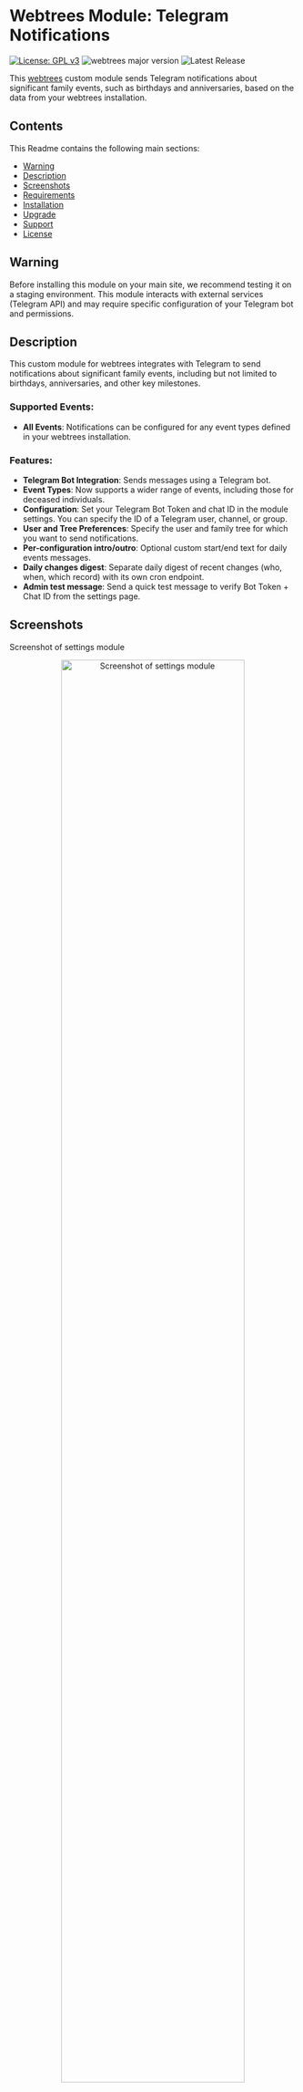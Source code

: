 # Webtrees Module: Telegram Notifications

[![License: GPL v3](https://img.shields.io/badge/License-GPL%20v3-blue.svg)](http://www.gnu.org/licenses/gpl-3.0)
![webtrees major version](https://img.shields.io/badge/webtrees-v2.2.x-green)
![Latest Release](https://img.shields.io/badge/release-v0.2.0-blue)

This [webtrees](https://www.webtrees.net/) custom module sends Telegram notifications about significant family events, such as birthdays and anniversaries, based on the data from your webtrees installation.

## Contents
This Readme contains the following main sections:

* [Warning](#warning)
* [Description](#description)
* [Screenshots](#screenshots)
* [Requirements](#requirements)
* [Installation](#installation)
* [Upgrade](#upgrade)
* [Support](#support)
* [License](#license)

<a name="warning"></a>
## Warning

Before installing this module on your main site, we recommend testing it on a staging environment. This module interacts with external services (Telegram API) and may require specific configuration of your Telegram bot and permissions.

<a name="description"></a>
## Description

This custom module for webtrees integrates with Telegram to send notifications about significant family events, including but not limited to birthdays, anniversaries, and other key milestones.

### Supported Events:
- **All Events**: Notifications can be configured for any event types defined in your webtrees installation.

### Features:
- **Telegram Bot Integration**: Sends messages using a Telegram bot.
- **Event Types**: Now supports a wider range of events, including those for deceased individuals.
- **Configuration**: Set your Telegram Bot Token and chat ID in the module settings. You can specify the ID of a Telegram user, channel, or group.
- **User and Tree Preferences**: Specify the user and family tree for which you want to send notifications.
- **Per-configuration intro/outro**: Optional custom start/end text for daily events messages.
- **Daily changes digest**: Separate daily digest of recent changes (who, when, which record) with its own cron endpoint.
- **Admin test message**: Send a quick test message to verify Bot Token + Chat ID from the settings page.

<a name="screenshots"></a>
## Screenshots

Screenshot of settings module
<p align="center"><img src="docs/settings.JPG" alt="Screenshot of settings module" align="center" width="80%"></p>

Screenshot of the message in Telegram
<p align="center"><img src="docs/message.JPG" alt="Screenshot of the message in Telegram" align="center" width="85%"></p>

<a name="requirements"></a>
## Requirements

This module requires **webtrees** version 2.1 or later.
This module has the same requirements as [webtrees system requirements](https://github.com/fisharebest/webtrees#system-requirements).

This module was tested with **webtrees** 2.2.4 and later versions.

### Telegram Bot:
- Create a Telegram bot using [BotFather](https://core.telegram.org/bots/tutorial#obtain-your-bot-token).
- Obtain your bot's token and chat ID.

### Cron Jobs:
To ensure that the notifications are sent regularly (e.g., daily), set up cron jobs on your server. The exact URLs are shown on the module settings page.

1) Daily events (birthdays, anniversaries, etc.)

Example schedule (runs at 09:00 every day). Copy the actual URL from the module settings page.

```
0 9 * * * wget -O - -q "<URL from module settings>"
```

2) Daily changes digest (recent edits in the tree; record, when, who)

Example schedule (runs at 09:00 every day). Copy the actual URL from the module settings page.

```
0 20 * * * wget -O - -q "<URL from module settings>"
```

Notes:
- The changes digest ignores custom start/end texts and uses a fixed localized header.
- Use separate schedules if you want events and changes at different times.

<a name="installation"></a>
## Installation

Follow these steps to install the module:

1. Download the [latest release](https://github.com/tywed/telegram/releases/latest).
2. Unzip the package into your `webtrees/modules_v4` directory.
3. Log in to **webtrees** as an administrator and go to <span class="pointer">Control Panel / Modules / Telegram</span>.
4. In the settings, enter your **Telegram Bot Token** and **Telegram Chat ID**.
5. Set the **User** and **Tree** from which you want to send the events.
6. Enable the module and click **Save**.
7. **Set up cron jobs** on your server for daily events and (optionally) daily changes digest.

### Testing the connection
- On the settings page, use the **Send test message** button to quickly verify your Bot Token and Chat ID.

<a name="upgrade"></a>
## Upgrade

To update the module:

1. Download and unzip the latest release.
2. Replace the existing `telegram` folder in your `modules_v4` directory with the new version.
3. No further configuration should be needed, but double-check the settings in the module to ensure everything is up to date.

<a name="support"></a>
## Support

- **Issues**: Report any bugs or issues by opening an issue on the [GitHub repository](https://github.com/tywed/telegram).
- **Forum**: General support for webtrees can be found on the [webtrees forum](http://www.webtrees.net/).

<a name="license"></a>
## License

* Copyright © 2024 Tywed

This module was developed based on the [webtrees-reminder](https://github.com/UksusoFF/webtrees-reminder) module by Kirill Uksusov (UksusoFF).

This program is free software: you can redistribute it and/or modify it under the terms of the GNU General Public License as published by the Free Software Foundation, either version 3 of the License, or (at your option) any later version.

This program is distributed in the hope that it will be useful, but WITHOUT ANY WARRANTY; without even the implied warranty of MERCHANTABILITY or FITNESS FOR A PARTICULAR PURPOSE. See the [GNU General Public License](http://www.gnu.org/licenses/) for more details.

* * *
